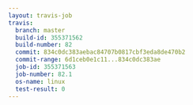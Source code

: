 ```yaml
---
layout: travis-job
travis:
  branch: master
  build-id: 355371562
  build-number: 82
  commit: 834c0dc383aebac84707b0817cbf3eda8de470b2
  commit-range: 6d1ceb0e1c11...834c0dc383ae
  job-id: 355371563
  job-number: 82.1
  os-name: linux
  test-result: 0
---
```

